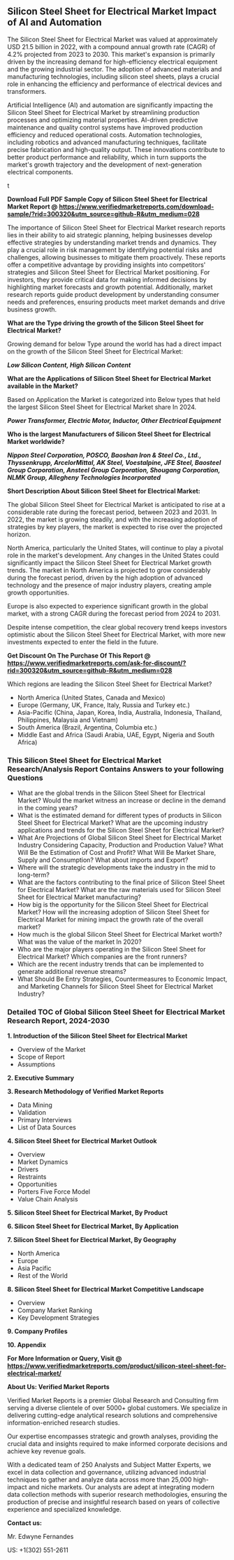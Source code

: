 <h2>Silicon Steel Sheet for Electrical Market Impact of AI and Automation</h2><p>The Silicon Steel Sheet for Electrical Market was valued at approximately USD 21.5 billion in 2022, with a compound annual growth rate (CAGR) of 4.2% projected from 2023 to 2030. This market's expansion is primarily driven by the increasing demand for high-efficiency electrical equipment and the growing industrial sector. The adoption of advanced materials and manufacturing technologies, including silicon steel sheets, plays a crucial role in enhancing the efficiency and performance of electrical devices and transformers.</p><p>Artificial Intelligence (AI) and automation are significantly impacting the Silicon Steel Sheet for Electrical Market by streamlining production processes and optimizing material properties. AI-driven predictive maintenance and quality control systems have improved production efficiency and reduced operational costs. Automation technologies, including robotics and advanced manufacturing techniques, facilitate precise fabrication and high-quality output. These innovations contribute to better product performance and reliability, which in turn supports the market's growth trajectory and the development of next-generation electrical components.</p>t</p><p id="" class=""><strong>Download Full PDF Sample Copy of Silicon Steel Sheet for Electrical Market Report @ <a href="https://www.verifiedmarketreports.com/download-sample/?rid=300320&utm_source=github-R&utm_medium=028" target="_blank">https://www.verifiedmarketreports.com/download-sample/?rid=300320&utm_source=github-R&utm_medium=028</a></strong></p><p>The importance of&nbsp;Silicon Steel Sheet for Electrical Market research reports lies in their ability to aid strategic planning, helping businesses develop effective strategies by understanding market trends and dynamics. They play a crucial role in risk management by identifying potential risks and challenges, allowing businesses to mitigate them proactively. These reports offer a competitive advantage by providing insights into competitors' strategies and Silicon Steel Sheet for Electrical Market positioning. For investors, they provide critical data for making informed decisions by highlighting market forecasts and growth potential. Additionally, market research reports guide product development by understanding consumer needs and preferences, ensuring products meet market demands and drive business growth.</p><p><strong>What are the&nbsp;Type driving the growth of the Silicon Steel Sheet for Electrical Market?</strong></p><p id="" class="">Growing demand for below Type around the world has had a direct impact on the growth of the Silicon Steel Sheet for Electrical Market:</p><em><strong>Low Silicon Content, High Silicon Content</strong></em></p><strong>What are the&nbsp;Applications&nbsp;of Silicon Steel Sheet for Electrical Market available in the Market?</strong></p><p id="" class="">Based on Application the Market is categorized into Below types that held the largest Silicon Steel Sheet for Electrical Market share In 2024.</p><em><strong>Power Transformer, Electric Motor, Inductor, Other Electrical Equipment</strong></em></p><strong>Who is the largest Manufacturers of Silicon Steel Sheet for Electrical Market worldwide?</strong></p><p><em><strong>Nippon Steel Corporation, POSCO, Baoshan Iron & Steel Co., Ltd., Thyssenkrupp, ArcelorMittal, AK Steel, Voestalpine, JFE Steel, Baosteel Group Corporation, Ansteel Group Corporation, Shougang Corporation, NLMK Group, Allegheny Technologies Incorporated</strong></em></p><p id="" class=""><strong>Short Description About Silicon Steel Sheet for Electrical Market:</strong></p><p>The global Silicon Steel Sheet for Electrical Market is anticipated to rise at a considerable rate during the forecast period, between 2023 and 2031. In 2022, the market is growing steadily, and with the increasing adoption of strategies by key players, the market is expected to rise over the projected horizon.</p><p>North America, particularly the United States, will continue to play a pivotal role in the market's development. Any changes in the United States could significantly impact the Silicon Steel Sheet for Electrical Market growth trends. The market in North America is projected to grow considerably during the forecast period, driven by the high adoption of advanced technology and the presence of major industry players, creating ample growth opportunities.</p><p>Europe is also expected to experience significant growth in the global market, with a strong CAGR during the forecast period from 2024 to 2031.</p><p>Despite intense competition, the clear global recovery trend keeps investors optimistic about the Silicon Steel Sheet for Electrical Market, with more new investments expected to enter the field in the future.</p><p id="" class=""><strong>Get Discount On The Purchase Of This Report @ <a href="https://www.verifiedmarketreports.com/ask-for-discount/?rid=300320&utm_source=github-R&utm_medium=028" target="_blank">https://www.verifiedmarketreports.com/ask-for-discount/?rid=300320&utm_source=github-R&utm_medium=028</a></strong></p>Which regions are leading the Silicon Steel Sheet for Electrical Market?</p><ul><li>North America (United States, Canada and Mexico)</li><li>Europe (Germany, UK, France, Italy, Russia and Turkey etc.)</li><li>Asia-Pacific (China, Japan, Korea, India, Australia, Indonesia, Thailand, Philippines, Malaysia and Vietnam)</li><li>South America (Brazil, Argentina, Columbia etc.)</li><li>Middle East and Africa (Saudi Arabia, UAE, Egypt, Nigeria and South Africa)</li></ul><h3 id="" class="">This Silicon Steel Sheet for Electrical Market Research/Analysis Report Contains Answers to your following Questions</h3><ul><li>What are the global trends in the Silicon Steel Sheet for Electrical Market? Would the market witness an increase or decline in the demand in the coming years?</li><li>What is the estimated demand for different types of products in Silicon Steel Sheet for Electrical Market? What are the upcoming industry applications and trends for the Silicon Steel Sheet for Electrical Market?</li><li>What Are Projections of Global Silicon Steel Sheet for Electrical Market Industry Considering Capacity, Production and Production Value? What Will Be the Estimation of Cost and Profit? What Will Be Market Share, Supply and Consumption? What about imports and Export?</li><li>Where will the strategic developments take the industry in the mid to long-term?</li><li>What are the factors contributing to the final price of Silicon Steel Sheet for Electrical Market? What are the raw materials used for Silicon Steel Sheet for Electrical Market manufacturing?</li><li>How big is the opportunity for the Silicon Steel Sheet for Electrical Market? How will the increasing adoption of Silicon Steel Sheet for Electrical Market for mining impact the growth rate of the overall market?</li><li>How much is the global Silicon Steel Sheet for Electrical Market worth? What was the value of the market In 2020?</li><li>Who are the major players operating in the Silicon Steel Sheet for Electrical Market? Which companies are the front runners?</li><li>Which are the recent industry trends that can be implemented to generate additional revenue streams?</li><li>What Should Be Entry Strategies, Countermeasures to Economic Impact, and Marketing Channels for Silicon Steel Sheet for Electrical Market Industry?</li></ul><h3 id="" class="">Detailed TOC of Global Silicon Steel Sheet for Electrical Market Research Report, 2024-2030</h3><p id="" class=""><strong>1. Introduction of the Silicon Steel Sheet for Electrical Market</strong></p><ul><li>Overview of the Market</li><li>Scope of Report</li><li>Assumptions</li></ul><p id="" class=""><strong>2. Executive Summary</strong></p><p id="" class=""><strong>3. Research Methodology of Verified Market Reports</strong></p><ul><li>Data Mining</li><li>Validation</li><li>Primary Interviews</li><li>List of Data Sources</li></ul><p id="" class=""><strong>4. Silicon Steel Sheet for Electrical Market Outlook</strong></p><ul><li>Overview</li><li>Market Dynamics</li><li>Drivers</li><li>Restraints</li><li>Opportunities</li><li>Porters Five Force Model</li><li>Value Chain Analysis</li></ul><p id="" class=""><strong>5. Silicon Steel Sheet for Electrical Market, By Product</strong></p><p id="" class=""><strong>6. Silicon Steel Sheet for Electrical Market, By Application</strong></p><p id="" class=""><strong>7. Silicon Steel Sheet for Electrical Market, By Geography</strong></p><ul><li>North America</li><li>Europe</li><li>Asia Pacific</li><li>Rest of the World</li></ul><p id="" class=""><strong>8. Silicon Steel Sheet for Electrical Market Competitive Landscape</strong></p><ul><li>Overview</li><li>Company Market Ranking</li><li>Key Development Strategies</li></ul><p id="" class=""><strong>9. Company Profiles</strong></p><p id="" class=""><strong>10. Appendix</strong></p><p id="" class=""><strong>For More Information or Query, Visit @ <a href="https://www.verifiedmarketreports.com/product/silicon-steel-sheet-for-electrical-market/" target="_blank">https://www.verifiedmarketreports.com/product/silicon-steel-sheet-for-electrical-market/</a></strong></p><p id="" class=""><strong>About Us: Verified Market Reports</strong></p><p id="" class="">Verified Market Reports is a premier Global Research and Consulting firm serving a diverse clientele of over 5000+ global customers. We specialize in delivering cutting-edge analytical research solutions and comprehensive information-enriched research studies.</p><p id="" class="">Our expertise encompasses strategic and growth analyses, providing the crucial data and insights required to make informed corporate decisions and achieve key revenue goals.</p><p id="" class="">With a dedicated team of 250 Analysts and Subject Matter Experts, we excel in data collection and governance, utilizing advanced industrial techniques to gather and analyze data across more than 25,000 high-impact and niche markets. Our analysts are adept at integrating modern data collection methods with superior research methodologies, ensuring the production of precise and insightful research based on years of collective experience and specialized knowledge.</p><p id="" class=""><strong>Contact us:</strong></p><p id="" class="">Mr. Edwyne Fernandes</p><p id="" class="">US: +1(302) 551-2611</p>